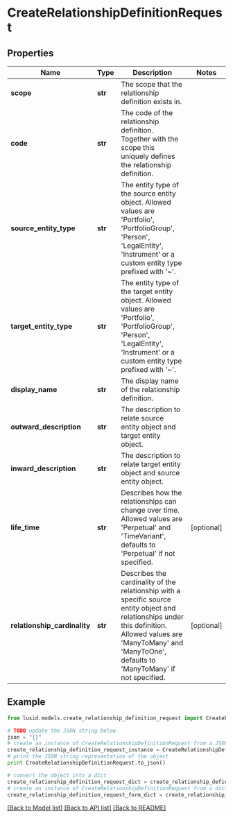 # CreateRelationshipDefinitionRequest


## Properties
Name | Type | Description | Notes
------------ | ------------- | ------------- | -------------
**scope** | **str** | The scope that the relationship definition exists in. | 
**code** | **str** | The code of the relationship definition. Together with the scope this uniquely defines the relationship definition. | 
**source_entity_type** | **str** | The entity type of the source entity object. Allowed values are &#39;Portfolio&#39;, &#39;PortfolioGroup&#39;, &#39;Person&#39;, &#39;LegalEntity&#39;, &#39;Instrument&#39; or a custom entity type prefixed with &#39;~&#39;. | 
**target_entity_type** | **str** | The entity type of the target entity object. Allowed values are &#39;Portfolio&#39;, &#39;PortfolioGroup&#39;, &#39;Person&#39;, &#39;LegalEntity&#39;, &#39;Instrument&#39; or a custom entity type prefixed with &#39;~&#39;. | 
**display_name** | **str** | The display name of the relationship definition. | 
**outward_description** | **str** | The description to relate source entity object and target entity object. | 
**inward_description** | **str** | The description to relate target entity object and source entity object. | 
**life_time** | **str** | Describes how the relationships can change over time. Allowed values are &#39;Perpetual&#39; and &#39;TimeVariant&#39;, defaults to &#39;Perpetual&#39; if not specified. | [optional] 
**relationship_cardinality** | **str** | Describes the cardinality of the relationship with a specific source entity object and relationships under this definition. Allowed values are &#39;ManyToMany&#39; and &#39;ManyToOne&#39;, defaults to &#39;ManyToMany&#39; if not specified. | [optional] 

## Example

```python
from lusid.models.create_relationship_definition_request import CreateRelationshipDefinitionRequest

# TODO update the JSON string below
json = "{}"
# create an instance of CreateRelationshipDefinitionRequest from a JSON string
create_relationship_definition_request_instance = CreateRelationshipDefinitionRequest.from_json(json)
# print the JSON string representation of the object
print CreateRelationshipDefinitionRequest.to_json()

# convert the object into a dict
create_relationship_definition_request_dict = create_relationship_definition_request_instance.to_dict()
# create an instance of CreateRelationshipDefinitionRequest from a dict
create_relationship_definition_request_form_dict = create_relationship_definition_request.from_dict(create_relationship_definition_request_dict)
```
[[Back to Model list]](../README.md#documentation-for-models) [[Back to API list]](../README.md#documentation-for-api-endpoints) [[Back to README]](../README.md)



